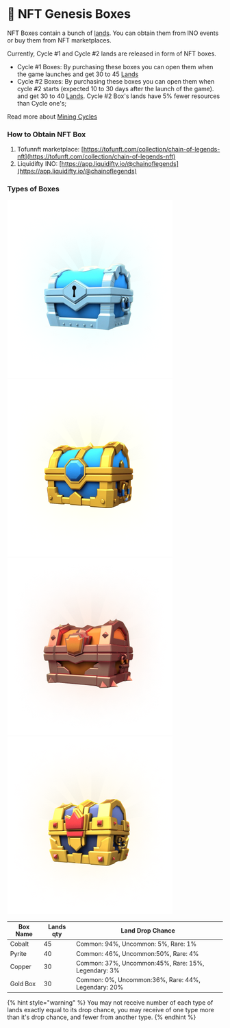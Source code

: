 # 🎁 NFT Genesis Boxes

NFT Boxes contain a bunch of [lands](lands.md). You can obtain them from INO events or buy them from NFT marketplaces.&#x20;

Currently, Cycle #1 and Cycle #2 lands are released in form of NFT boxes.

* Cycle #1 Boxes: By purchasing these boxes you can open them when the game launches and get 30 to 45 [Lands](lands.md)&#x20;
* Cycle #2 Boxes: By purchasing these boxes you can open them when cycle #2 starts (expected 10 to 30 days after the launch of the game). and get 30 to 40 [Lands](lands.md). Cycle #2 Box's lands have 5% fewer resources than Cycle one's;

Read more about [Mining Cycles](../price-stability.md#mining-cycles)

### How to Obtain NFT Box

1. Tofunnft marketplace: [https://tofunft.com/collection/chain-of-legends-nft](https://tofunft.com/collection/chain-of-legends-nft)
2. Liquidifty INO: [https://app.liquidifty.io/@chainoflegends](https://app.liquidifty.io/@chainoflegends)

### Types of Boxes

![Cobalt Box](../.gitbook/assets/cobalt-box.png) ![Pyrite Box](../.gitbook/assets/pyrite-box.png) ![Copper Box](../.gitbook/assets/cooper-box.png) ![Gold Box](../.gitbook/assets/gold-box.png)



| Box Name | Lands qty | Land Drop Chance                                    |
| -------- | --------- | --------------------------------------------------- |
| Cobalt   | 45        | Common: 94%, Uncommon: 5%, Rare: 1%                 |
| Pyrite   | 40        | Common: 46%, Uncommon:50%, Rare: 4%                 |
| Copper   | 30        | Common: 37%, Uncommon:45%, Rare: 15%, Legendary: 3% |
| Gold Box | 30        | Common: 0%, Uncommon:36%, Rare: 44%, Legendary: 20% |

{% hint style="warning" %}
You may not receive number of each type of lands exactly equal to its drop chance, you may receive of one type more than it's drop chance, and fewer from another type.
{% endhint %}
